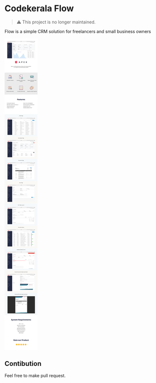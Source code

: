 # Codekerala Flow

> :warning: This project is no longer maintained.

Flow is a simple CRM solution for freelancers and small business owners


![](https://raw.githubusercontent.com/anishdcruz/ck-apex-v2/main/assets/main.png)

## Contibution

Feel free to make pull request.